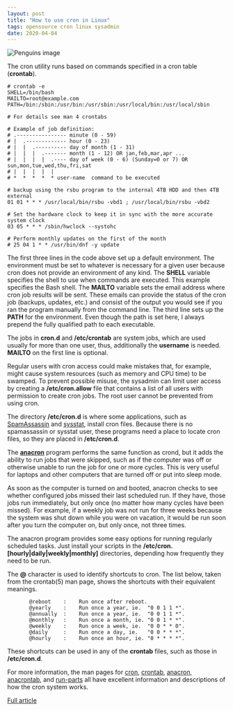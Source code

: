 ```yaml
---
layout: post
title: "How to use cron in Linux"
tags: opensource cron linux sysadmin
date: 2020-04-04
---
```


![Penguins image](https://opensource.com/sites/default/files/styles/image-full-size/public/lead-images/linux-penguins.png?itok=yKOpaJM_)

The cron utility runs based on commands specified in a cron table (**crontab**).

```
# crontab -e
SHELL=/bin/bash
MAILTO=root@example.com
PATH=/bin:/sbin:/usr/bin:/usr/sbin:/usr/local/bin:/usr/local/sbin

# For details see man 4 crontabs

# Example of job definition:
# .---------------- minute (0 - 59)
# |  .------------- hour (0 - 23)
# |  |  .---------- day of month (1 - 31)
# |  |  |  .------- month (1 - 12) OR jan,feb,mar,apr ...
# |  |  |  |  .---- day of week (0 - 6) (Sunday=0 or 7) OR sun,mon,tue,wed,thu,fri,sat
# |  |  |  |  |
# *  *  *  *  * user-name  command to be executed

# backup using the rsbu program to the internal 4TB HDD and then 4TB external
01 01 * * * /usr/local/bin/rsbu -vbd1 ; /usr/local/bin/rsbu -vbd2

# Set the hardware clock to keep it in sync with the more accurate system clock
03 05 * * * /sbin/hwclock --systohc

# Perform monthly updates on the first of the month
# 25 04 1 * * /usr/bin/dnf -y update
```

The first three lines in the code above set up a default environment. The environment must be set to 
whatever is necessary for a given user because cron does not provide an environment of any kind. The 
**SHELL** variable specifies the shell to use when commands are executed. This example specifies the 
Bash shell. The **MAILTO** variable sets the email address where cron job results will be sent. These 
emails can provide the status of the cron job (backups, updates, etc.) and consist of the output you 
would see if you ran the program manually from the command line. The third line sets up the **PATH** 
for the environment. Even though the path is set here, I always prepend the fully qualified path to 
each executable.

The jobs in **cron.d** and **/etc/crontab** are system jobs, which are used usually for more than one 
user, thus, additionally the **username** is needed.  **MAILTO** on the first line is optional.

Regular users with cron access could make mistakes that, for example, might cause system resources 
(such as memory and CPU time) to be swamped. To prevent possible misuse, the sysadmin can limit user 
access by creating a **/etc/cron.allow** file that contains a list of all users with permission to 
create cron jobs. The root user cannot be prevented from using cron.

The directory **/etc/cron.d** is where some applications, such as 
[SpamAssassin](http://spamassassin.apache.org/) and 
[sysstat](https://github.com/sysstat/sysstat), install cron files. Because there is no spamassassin 
or sysstat user, these programs need a place to locate cron files, so they are placed in **/etc/cron.d**.

The **[anacron](https://en.wikipedia.org/wiki/Anacron)** program performs the same function as crond, 
but it adds the ability to run jobs that were skipped, such as if the computer was off or otherwise 
unable to run the job for one or more cycles. This is very useful for laptops and other computers that 
are turned off or put into sleep mode.

As soon as the computer is turned on and booted, anacron checks to see whether configured jobs missed 
their last scheduled run. If they have, those jobs run immediately, but only once (no matter how many 
cycles have been missed). For example, if a weekly job was not run for three weeks because the system 
was shut down while you were on vacation, it would be run soon after you turn the computer on, but only 
once, not three times.

The anacron program provides some easy options for running regularly scheduled tasks. Just install your 
scripts in the **/etc/cron.[hourly|daily|weekly|monthly]** directories, depending how frequently they need 
to be run.

The **@** character is used to identify shortcuts to cron. The list below, taken from the crontab(5) man page, 
shows the shortcuts with their equivalent meanings.

```
       @reboot    :    Run once after reboot.
       @yearly    :    Run once a year, ie.  "0 0 1 1 *".
       @annually  :    Run once a year, ie.  "0 0 1 1 *".
       @monthly   :    Run once a month, ie. "0 0 1 * *".
       @weekly    :    Run once a week, ie.  "0 0 * * 0".
       @daily     :    Run once a day, ie.   "0 0 * * *".
       @hourly    :    Run once an hour, ie. "0 * * * *".
```

These shortcuts can be used in any of the **crontab** files, such as those in **/etc/cron.d**.

For more information, the man pages for 
[cron](http://man7.org/linux/man-pages/man8/cron.8.html), 
[crontab](http://man7.org/linux/man-pages/man5/crontab.5.html), 
[anacron](http://man7.org/linux/man-pages/man8/anacron.8.html), 
[anacrontab](http://man7.org/linux/man-pages/man5/anacrontab.5.html), and 
[run-parts](http://manpages.ubuntu.com/manpages/zesty/man8/run-parts.8.html) all have excellent information 
and descriptions of how the cron system works.

[Full article](https://opensource.com/article/17/11/how-use-cron-linux)
